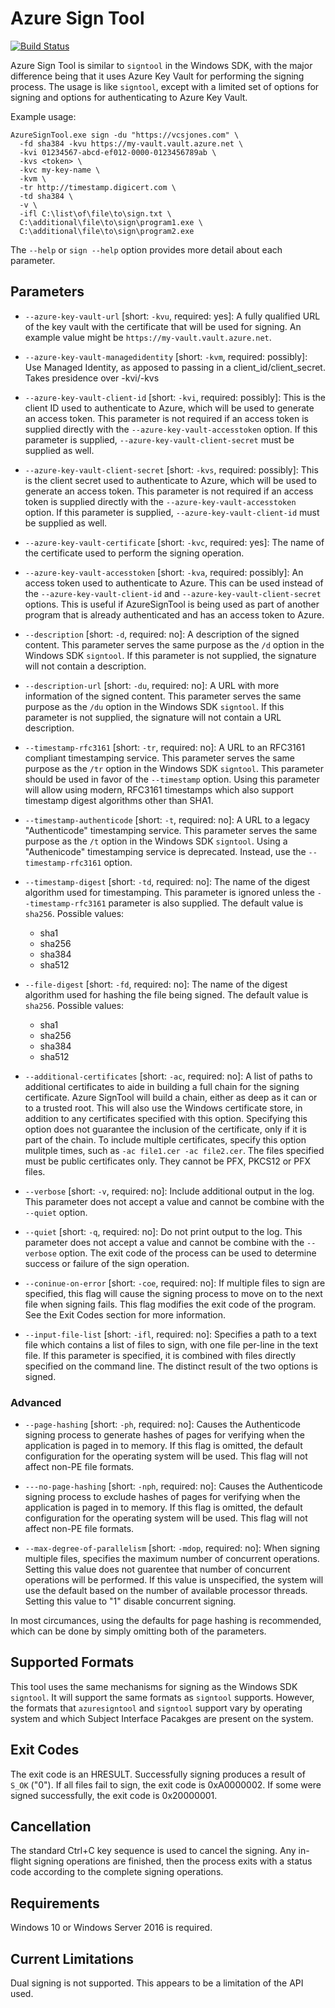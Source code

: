 Azure Sign Tool
===============

[![Build Status](https://vcsjones.visualstudio.com/AzureSignTool/_apis/build/status/AzureSignTool-CI)](https://vcsjones.visualstudio.com/AzureSignTool/_build/latest?definitionId=1)

Azure Sign Tool is similar to `signtool` in the Windows SDK, with the major difference being that it uses
Azure Key Vault for performing the signing process. The usage is like `signtool`, except with a limited set
of options for signing and options for authenticating to Azure Key Vault.

Example usage:

    AzureSignTool.exe sign -du "https://vcsjones.com" \
	  -fd sha384 -kvu https://my-vault.vault.azure.net \
	  -kvi 01234567-abcd-ef012-0000-0123456789ab \
	  -kvs <token> \
	  -kvc my-key-name \
	  -kvm \
	  -tr http://timestamp.digicert.com \
	  -td sha384 \
	  -v \
	  -ifl C:\list\of\file\to\sign.txt \
	  C:\additional\file\to\sign\program1.exe \
	  C:\additional\file\to\sign\program2.exe
	  
	  
The `--help` or `sign --help` option provides more detail about each parameter.

## Parameters

* `--azure-key-vault-url` [short: `-kvu`, required: yes]: A fully qualified URL of the key vault with
	the certificate that will be used for signing. An example value might be `https://my-vault.vault.azure.net`.

* `--azure-key-vault-managedidentity` [short: `-kvm`, required: possibly]: Use Managed Identity, as apposed to passing in a 		client_id/client_secret.  Takes presidence over -kvi/-kvs

* `--azure-key-vault-client-id` [short: `-kvi`, required: possibly]: This is the client ID used to authenticate to
	Azure, which will be used to generate an access token. This parameter is not required if an access token is supplied
	directly with the `--azure-key-vault-accesstoken` option. If this parameter is supplied, `--azure-key-vault-client-secret`
	must be supplied as well.

* `--azure-key-vault-client-secret` [short: `-kvs`, required: possibly]: This is the client secret used to authenticate to
	Azure, which will be used to generate an access token. This parameter is not required if an access token is supplied
	directly with the `--azure-key-vault-accesstoken` option. If this parameter is supplied, `--azure-key-vault-client-id`
	must be supplied as well.

* `--azure-key-vault-certificate` [short: `-kvc`, required: yes]: The name of the certificate used to perform the signing
	operation.

* `--azure-key-vault-accesstoken` [short: `-kva`, required: possibly]: An access token used to authenticate to Azure. This
	can be used instead of the `--azure-key-vault-client-id` and `--azure-key-vault-client-secret` options. This is useful
	if AzureSignTool is being used as part of another program that is already authenticated and has an access token to
	Azure.

* `--description` [short: `-d`, required: no]: A description of the signed content. This parameter serves the same purpose
	as the `/d` option in the Windows SDK `signtool`. If this parameter is not supplied, the signature will not contain a
	description.

* `--description-url` [short: `-du`, required: no]: A URL with more information of the signed content. This parameter serves
	the same purpose as the `/du` option in the Windows SDK `signtool`. If this parameter is not supplied, the signature will
	not contain a URL description.

* `--timestamp-rfc3161` [short: `-tr`, required: no]: A URL to an RFC3161 compliant timestamping service. This parameter serves the
	same purpose as the `/tr` option in the Windows SDK `signtool`. This parameter should be used in favor of the `--timestamp` option.
	Using this parameter will allow using modern, RFC3161 timestamps which also support timestamp digest algorithms other than SHA1.

* `--timestamp-authenticode` [short: `-t`, required: no]: A URL to a legacy "Authenticode" timestamping service. This parameter serves the
	same purpose as the `/t` option in the Windows SDK `signtool`. Using a "Authenicode" timestamping service is deprecated.
	Instead, use the `--timestamp-rfc3161` option.

* `--timestamp-digest` [short: `-td`, required: no]: The name of the digest algorithm used for timestamping. This parameter is ignored
	unless the `--timestamp-rfc3161` parameter is also supplied. The default value is `sha256`. Possible values:
	* sha1
	* sha256
	* sha384
	* sha512

* `--file-digest` [short: `-fd`, required: no]: The name of the digest algorithm used for hashing the file being signed.  The default
 	value is `sha256`. Possible values:
	* sha1
	* sha256
	* sha384
	* sha512
	
* `--additional-certificates` [short: `-ac`, required: no]: A list of paths to additional certificates to aide in building a full chain
	for the signing certificate. Azure SignTool will build a chain, either as deep as it can or to a trusted root. This will also use
	the Windows certificate store, in addition to any certificates specified with this option. Specifying this option does not guarantee
	the inclusion of the certificate, only if it is part of the chain. To include multiple certificates, specify this option mulitple
	times, such as `-ac file1.cer -ac file2.cer`. The files specified must be public certificates only. They cannot be PFX, PKCS12 or
	PFX files.
	
* `--verbose` [short: `-v`, required: no]: Include additional output in the log. This parameter does not accept a value and cannot be
	combine with the `--quiet` option.

* `--quiet` [short: `-q`, required: no]: Do not print output to the log. This parameter does not accept a value and cannot be
	combine with the `--verbose` option. The exit code of the process can be used to determine success or failure of the sign operation.
	
* `--coninue-on-error` [short: `-coe`, required: no]: If multiple files to sign are specified, this flag will cause the signing process to
	move on to the next file when signing fails. This flag modifies the exit code of the program. See the Exit Codes section for more
	information.
	
* `--input-file-list` [short: `-ifl`, required: no]: Specifies a path to a text file which contains a list of files to sign, with one
	file per-line in the text file. If this parameter is specified, it is combined with files directly specified on the command line. The
	distinct result of the two options is signed.
	
### Advanced

* `--page-hashing` [short: `-ph`, required: no]: Causes the Authenticode signing process to generate hashes of pages for verifying when
	the application is paged in to memory. If this flag is omitted, the default configuration for the operating system will be used.
	This flag will not affect non-PE file formats.
	
* `---no-page-hashing` [short: `-nph`, required: no]: Causes the Authenticode signing process to exclude hashes of pages for verifying when
	the application is paged in to memory. If this flag is omitted, the default configuration for the operating system will be used.
	This flag will not affect non-PE file formats.
	
* `--max-degree-of-parallelism` [short: `-mdop`, required: no]: When signing multiple files, specifies the maximum number of concurrent
	operations. Setting this value does not guarentee that number of concurrent operations will be performed. If this value is unspecified,
	the system will use the default based on the number of available processor threads. Setting this value to "1" disable concurrent
	signing.

In most circumances, using the defaults for page hashing is recommended, which can be done by simply omitting both of the parameters.

## Supported Formats

This tool uses the same mechanisms for signing as the Windows SDK `signtool`. It will support the same formats as `signtool` supports.
However, the formats that `azuresigntool` and `signtool` support vary by operating system and which Subject Interface Pacakges are
present on the system.

## Exit Codes

The exit code is an HRESULT. Successfully signing produces a result of `S_OK` ("0"). If all files fail to sign, the exit code is
0xA0000002. If some were signed successfully, the exit code is 0x20000001.

## Cancellation

The standard Ctrl+C key sequence is used to cancel the signing. Any in-flight signing operations are finished, then the process exits with
a status code according to the complete signing operations.
	  
## Requirements

Windows 10 or Windows Server 2016 is required.

## Current Limitations

Dual signing is not supported. This appears to be a limitation of the API used.
